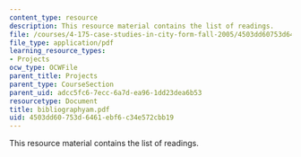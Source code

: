 ```yaml
---
content_type: resource
description: This resource material contains the list of readings.
file: /courses/4-175-case-studies-in-city-form-fall-2005/4503dd60753d6461ebf6c34e572cbb19_bibliographyam.pdf
file_type: application/pdf
learning_resource_types:
- Projects
ocw_type: OCWFile
parent_title: Projects
parent_type: CourseSection
parent_uid: adcc5fc6-7ecc-6a7d-ea96-1dd23dea6b53
resourcetype: Document
title: bibliographyam.pdf
uid: 4503dd60-753d-6461-ebf6-c34e572cbb19
---
```

This resource material contains the list of readings.